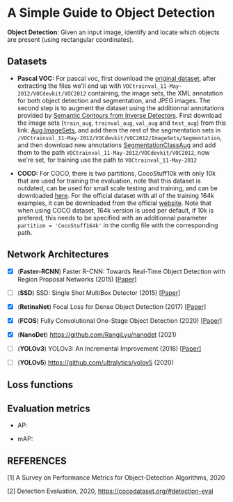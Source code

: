 # A Simple Guide to Object Detection

**Object Detection**: Given an input image, identify and locate which objects are present (using rectangular coordinates). 

## Datasets  

- **Pascal VOC:** For pascal voc, first download the [original dataset](http://host.robots.ox.ac.uk/pascal/VOC/voc2012/VOCtrainval_11-May-2012.tar), after extracting the files we'll end up with `VOCtrainval_11-May-2012/VOCdevkit/VOC2012` containing, the image sets, the XML annotation for both object detection and segmentation, and JPEG images.
  The second step is to augment the dataset using the additionnal annotations provided by [Semantic Contours from Inverse Detectors](http://home.bharathh.info/pubs/pdfs/BharathICCV2011.pdf). First download the image sets (`train_aug`, `trainval_aug`, `val_aug` and `test_aug`) from this link: [Aug ImageSets](https://www.dropbox.com/sh/jicjri7hptkcu6i/AACHszvCyYQfINpRI1m5cNyta?dl=0&lst=), and add them the rest of the segmentation sets in `/VOCtrainval_11-May-2012/VOCdevkit/VOC2012/ImageSets/Segmentation`, and then download new annotations [SegmentationClassAug](https://www.dropbox.com/s/oeu149j8qtbs1x0/SegmentationClassAug.zip?dl=0) and add them to the path `VOCtrainval_11-May-2012/VOCdevkit/VOC2012`, now we're set, for training use the path to `VOCtrainval_11-May-2012`
   
  
- **COCO:** For COCO, there is two partitions, CocoStuff10k with only 10k that are used for training the evaluation, note that this dataset is outdated, can be used for small scale testing and training, and can be downloaded [here](https://github.com/nightrome/cocostuff10k). For the official dataset with all of the training 164k examples, it can be downloaded from the official [website](http://cocodataset.org/#download).
  Note that when using COCO dataset, 164k version is used per default, if 10k is prefered, this needs to be specified with an additionnal parameter `partition = 'CocoStuff164k'` in the config file with the corresponding path.
  

## Network Architectures  

- [x] (**Faster-RCNN**) Faster R-CNN: Towards Real-Time Object Detection with Region Proposal Networks (2015) [[Paper\]](https://arxiv.org/pdf/1506.01497.pdf)

- [ ] (**SSD**) SSD: Single Shot MultiBox Detector (2015) [[Paper\]](https://arxiv.org/pdf/1512.02325.pdf)

- [x] (**RetinaNet**) Focal Loss for Dense Object Detection (2017) [[Paper\]](https://arxiv.org/pdf/1708.02002.pdf)

- [x] (**FCOS**) Fully Convolutional One-Stage Object Detection (2020) [[Paper\]](https://arxiv.org/pdf/1904.01355.pdf)

- [x] (**NanoDet**) https://github.com/RangiLyu/nanodet (2021) 

- [ ] (**YOLOv3**) YOLOv3: An Incremental Improvement (2018) [[Paper\]](https://arxiv.org/pdf/1804.02767.pdf)

- [ ] (**YOLOv5**) https://github.com/ultralytics/yolov5 (2020) 


## Loss functions



## Evaluation metrics

- AP: 

- mAP: 

## REFERENCES

[1] A Survey on Performance Metrics for Object-Detection Algorithms, 2020

[2] Detection Evaluation, 2020,  https://cocodataset.org/#detection-eval
